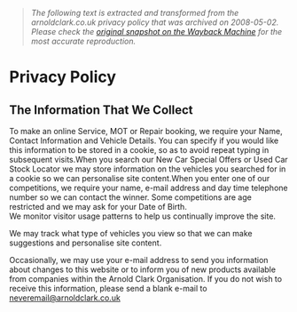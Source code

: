 > *The following text is extracted and transformed from the arnoldclark.co.uk privacy policy that was archived on 2008-05-02. Please check the [original snapshot on the Wayback Machine](https://web.archive.org/web/20080502005156id_/http%3A//www.arnoldclark.co.uk/privacy_policy.html%3Bjsessionid%3D0C37E173A71EC5B70CD19B2B62EBE42A) for the most accurate reproduction.*

# Privacy Policy

## The Information That We Collect 

To make an online Service, MOT or Repair booking, we require your Name, Contact Information and Vehicle Details. You can specify if you would like this information to be stored in a cookie, so as to avoid repeat typing in subsequent visits.When you search our New Car Special Offers or Used Car Stock Locator we may store information on the vehicles you searched for in a cookie so we can personalise site content.When you enter one of our competitions, we require your name, e-mail address and day time telephone number so we can contact the winner. Some competitions are age restricted and we may ask for your Date of Birth.  
We monitor visitor usage patterns to help us continually improve the site.

We may track what type of vehicles you view so that we can make suggestions and personalise site content.

Occasionally, we may use your e-mail address to send you information about changes to this website or to inform you of new products available from companies within the Arnold Clark Organisation. If you do not wish to receive this information, please send a blank e-mail to neveremail@arnoldclark.co.uk 
